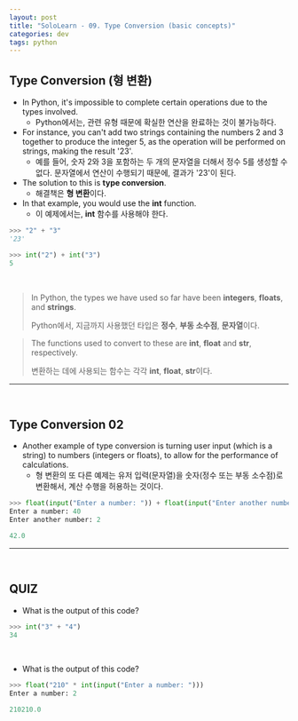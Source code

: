 ```yaml
---
layout: post
title: "SoloLearn - 09. Type Conversion (basic concepts)"
categories: dev
tags: python
---
```


## Type Conversion (형 변환)

- In Python, it's impossible to complete certain operations due to the types involved.
  - Python에서는, 관련 유형 때문에 확실한 연산을 완료하는 것이 불가능하다.
- For instance, you can't add two strings containing the numbers 2 and 3 together to produce the integer 5, as the operation will be performed on strings, making the result '23'.
  - 예를 들어, 숫자 2와 3을 포함하는 두 개의 문자열을 더해서 정수 5를 생성할 수 없다. 문자열에서 연산이 수행되기 때문에, 결과가 '23'이 된다.
- The solution to this is **type conversion**.
  - 해결책은 **형 변환**이다.
- In that example, you would use the **int** function.
  - 이 예제에서는, **int** 함수를 사용해야 한다.

```python
>>> "2" + "3"
'23'

>>> int("2") + int("3")
5
```

<br>

> In Python, the types we have used so far have been **integers**, **floats**, and **strings**.
>
> Python에서, 지금까지 사용했던 타입은 **정수**, **부동 소수점**, **문자열**이다.

> The functions used to convert to these are **int**, **float** and **str**, respectively.
>
> 변환하는 데에 사용되는 함수는 각각 **int**, **float**, **str**이다.

------

<br>

## Type Conversion 02

- Another example of type conversion is turning user input (which is a string) to numbers (integers or floats), to allow for the performance of calculations.
  - 형 변환의 또 다른 예제는 유저 입력(문자열)을 숫자(정수 또는 부동 소수점)로 변환해서, 계산 수행을 허용하는 것이다.

```python
>>> float(input("Enter a number: ")) + float(input("Enter another number: "))
Enter a number: 40
Enter another number: 2

42.0
```

------

<br>

## QUIZ

- What is the output of this code?

```python
>>> int("3" + "4")
34
```

<br>

- What is the output of this code?

```python
>>> float("210" * int(input("Enter a number: ")))
Enter a number: 2

210210.0
```

<br>